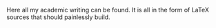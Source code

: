 Here all my academic writing can be found. It is all in the form of LaTeX sources that should painlessly build.
